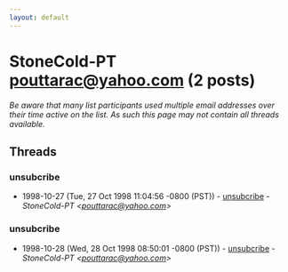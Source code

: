 ```yaml
---
layout: default
---
```


# StoneCold-PT <pouttarac@yahoo.com> (2 posts)

_Be aware that many list participants used multiple email addresses over their time active on the list. As such this page may not contain all threads available._

## Threads

### unsubcribe
+ 1998-10-27 (Tue, 27 Oct 1998 11:04:56 -0800 (PST)) - [unsubcribe](/archive/1998/10/9e69329ff198cc679ab8a90eb41d580528b6462e1bef3f83a92e0ed07f9d07c4) - _StoneCold-PT \<pouttarac@yahoo.com\>_

### unsubcribe
+ 1998-10-28 (Wed, 28 Oct 1998 08:50:01 -0800 (PST)) - [unsubcribe](/archive/1998/10/c179b2c98c4f42823d0849d9de4083ddcaf8db2f55b8ff49026d181917336d23) - _StoneCold-PT \<pouttarac@yahoo.com\>_

